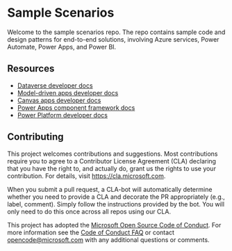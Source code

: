 # Sample Scenarios

Welcome to the sample scenarios repo. The repo contains sample code and design patterns for end-to-end solutions, involving Azure services, Power Automate, Power Apps, and Power BI.

## Resources
- [Dataverse developer docs](https://learn.microsoft.com/power-apps/developer/data-platform/)
- [Model-driven apps developer docs](https://learn.microsoft.com/power-apps/developer/model-driven-apps/)
- [Canvas apps developer docs](https://learn.microsoft.com/power-apps/maker/canvas-apps/dev-enterprise-intro)
- [Power Apps component framework docs](https://learn.microsoft.com/power-apps/developer/component-framework/overview)
- [Power Platform developer docs](https://learn.microsoft.com/power-platform/developer)


## Contributing

This project welcomes contributions and suggestions.  Most contributions require you to agree to a
Contributor License Agreement (CLA) declaring that you have the right to, and actually do, grant us
the rights to use your contribution. For details, visit https://cla.microsoft.com.

When you submit a pull request, a CLA-bot will automatically determine whether you need to provide
a CLA and decorate the PR appropriately (e.g., label, comment). Simply follow the instructions
provided by the bot. You will only need to do this once across all repos using our CLA.

This project has adopted the [Microsoft Open Source Code of Conduct](https://opensource.microsoft.com/codeofconduct/).
For more information see the [Code of Conduct FAQ](https://opensource.microsoft.com/codeofconduct/faq/) or
contact [opencode@microsoft.com](mailto:opencode@microsoft.com) with any additional questions or comments.
